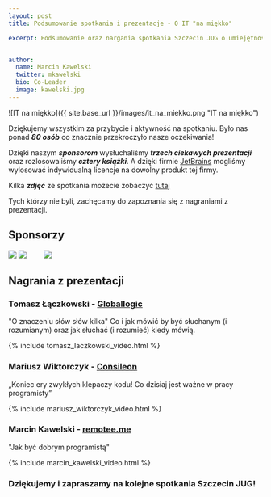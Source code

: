 ```yaml
---
layout: post
title: Podsumowanie spotkania i prezentacje - O IT "na miękko"

excerpt: Podsumowanie oraz nargania spotkania Szczecin JUG o umiejętnościach miękkich które powinien rozwijać współczesny programista.


author:
  name: Marcin Kawelski
  twitter: mkawelski
  bio: Co-Leader
  image: kawelski.jpg
---
```


![IT na miękko]({{ site.base_url }}/images/it_na_miekko.png "IT na miękko")

Dziękujemy wszystkim za przybycie i aktywność na spotkaniu. Było nas ponad ***80 osób*** co znacznie przekroczyło nasze oczekiwania!

Dzięki naszym ***sponsorom*** wysłuchaliśmy ***trzech ciekawych prezentacji*** oraz rozlosowaliśmy ***cztery książki***.
A dzięki firmie [JetBrains](https://www.jetbrains.com/) mogliśmy wylosować indywidualną licencje na dowolny produkt tej firmy.

Kilka ***zdjęć*** ze spotkania możecie zobaczyć [tutaj](https://web.facebook.com/media/set/?set=a.691894047633353.1073741835.131555067000590&type=1&l=f4747d433e)

Tych którzy nie byli, zachęcamy do zapoznania się z nagraniami z prezentacji.

## Sponsorzy

<a href="https://www.globallogic.com/"><img style="max-width: 300px" src="{{ site.base_url }}/images/sponsors/GlobalLogic-logo.jpg"></a>
<a href="https://consileon.pl/"><img style="max-width: 300px" src="{{ site.base_url }}/images/sponsors/consileon_logo.gif"></a>
<a href="https://intive.com/"><img style="max-height: 50px; margin-left: 30px;" src="{{ site.base_url }}/images/sponsors/intive.png"></a>

## Nagrania z prezentacji

### Tomasz Łączkowski - [Globallogic](https://www.globallogic.com/)
"O znaczeniu słów słów kilka"
Co i jak mówić by być słuchanym (i rozumianym) oraz jak słuchać (i rozumieć)
kiedy mówią.

{% include tomasz_laczkowski_video.html %}

### Mariusz Wiktorczyk - [Consileon](https://consileon.pl/)
„Koniec ery zwykłych klepaczy kodu! Co dzisiaj jest ważne w pracy programisty”

{% include mariusz_wiktorczyk_video.html %}

### Marcin Kawelski - [remotee.me](http://remotee.me)
"Jak być dobrym programistą"

{% include marcin_kawelski_video.html %}


### Dziękujemy i zapraszamy na kolejne spotkania Szczecin JUG!

